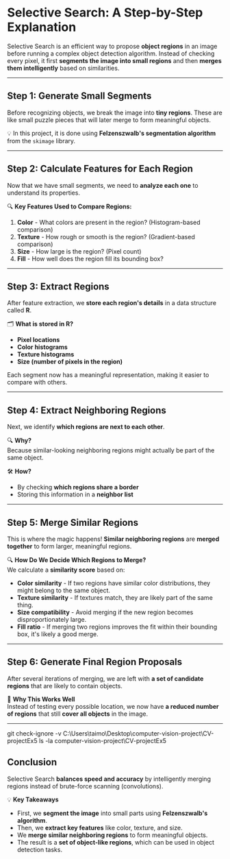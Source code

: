 # **Selective Search: A Step-by-Step Explanation**  
Selective Search is an efficient way to propose **object regions** in an image before running a complex object detection algorithm. Instead of checking every pixel, it first **segments the image into small regions** and then **merges them intelligently** based on similarities.

---

## **Step 1: Generate Small Segments**  
Before recognizing objects, we break the image into **tiny regions**. These are like small puzzle pieces that will later merge to form meaningful objects.  

💡 In this project, it is done using **Felzenszwalb's segmentation algorithm** from the `skimage` library.  

---

## **Step 2: Calculate Features for Each Region**  
Now that we have small segments, we need to **analyze each one** to understand its properties.  

🔍 **Key Features Used to Compare Regions:**  
1. **Color** - What colors are present in the region? (Histogram-based comparison)  
2. **Texture** - How rough or smooth is the region? (Gradient-based comparison)  
3. **Size** - How large is the region? (Pixel count)  
4. **Fill** - How well does the region fill its bounding box?  

---

## **Step 3: Extract Regions**  
After feature extraction, we **store each region's details** in a data structure called **R**.  

🗂 **What is stored in R?**  
- **Pixel locations**  
- **Color histograms**  
- **Texture histograms**  
- **Size (number of pixels in the region)**  

Each segment now has a meaningful representation, making it easier to compare with others.

---

## **Step 4: Extract Neighboring Regions**  
Next, we identify **which regions are next to each other**.  

🔍 **Why?**  
Because similar-looking neighboring regions might actually be part of the same object.  

🛠 **How?**  
- By checking **which regions share a border**  
- Storing this information in a **neighbor list**  

---

## **Step 5: Merge Similar Regions**  
This is where the magic happens! **Similar neighboring regions** are **merged together** to form larger, meaningful regions.  

🔍 **How Do We Decide Which Regions to Merge?**  
We calculate a **similarity score** based on:  
- **Color similarity** - If two regions have similar color distributions, they might belong to the same object.  
- **Texture similarity** - If textures match, they are likely part of the same thing.  
- **Size compatibility** - Avoid merging if the new region becomes disproportionately large.  
- **Fill ratio** - If merging two regions improves the fit within their bounding box, it's likely a good merge.  

---

## **Step 6: Generate Final Region Proposals**  
After several iterations of merging, we are left with **a set of candidate regions** that are likely to contain objects.  

🎯 **Why This Works Well**  
Instead of testing every possible location, we now have **a reduced number of regions** that still **cover all objects** in the image.  

---

git check-ignore -v C:\Users\taimo\Desktop\computer-vision-project\CV-projectEx5
ls -la computer-vision-project\CV-projectEx5


## **Conclusion**  
Selective Search **balances speed and accuracy** by intelligently merging regions instead of brute-force scanning (convolutions).  

💡 **Key Takeaways**  
- First, we **segment the image** into small parts using **Felzenszwalb's algorithm**.  
- Then, we **extract key features** like color, texture, and size.  
- We **merge similar neighboring regions** to form meaningful objects.  
- The result is a **set of object-like regions**, which can be used in object detection tasks.  
















